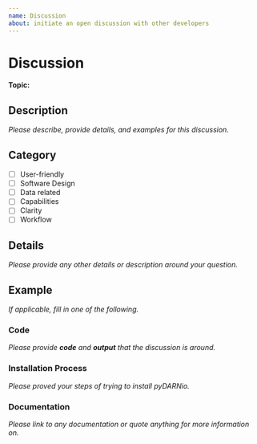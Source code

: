 ```yaml
---
name: Discussion  
about: initiate an open discussion with other developers
---
```


# Discussion 

**Topic:**

## Description

*Please describe, provide details, and examples for this discussion.*

## Category

- [ ] User-friendly  
- [ ] Software Design
- [ ] Data related
- [ ] Capabilities
- [ ] Clarity 
- [ ] Workflow

## Details

*Please provide any other details or description around your question.*

## Example  

*If applicable, fill in one of the following.*

### Code

*Please provide **code** and **output** that the discussion is around.*

### Installation Process 

*Please proved your steps of trying to install pyDARNio.*

### Documentation

*Please link to any documentation or quote anything for more information on.*
